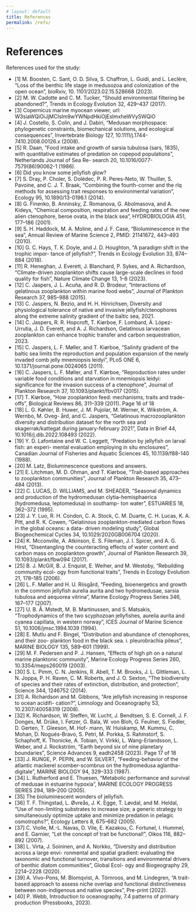 ```yaml
---
# layout: default
title: References
permalink: /refs/
---
```

# **References**  

References used for the study: 

* [1] M. Boosten, C. Sant, O. D. Silva, S. Chaffron, L. Guidi, and L. Leclère, “Loss of the
benthic life stage in medusozoa and colonization of the open ocean”, bioRxiv, 10.
1101/2023.02.15.528668 (2023).
* [2] M. W. Cadotte and C. M. Tucker, “Should environmental filtering be abandoned?”,
Trends in Ecology Evolution 32, 429–437 (2017).
* [3] Copernicus marine myocean viewer, url: W3siaWQiOiJjMCIsIm9wYWNpdHkiOjEsImxheWVySWQiO
* [4] J. Costello, S. Colin, and J. Dabiri, “Medusan morphospace: phylogenetic constraints,
biomechanical solutions, and ecological consequences”, Invertebrate Biology 127,
10.1111/j.1744-7410.2008.00126.x (2008).
* [5] R. Daan, “Food intake and growth of sarsia tubulosa (sars, 1835), with quantitative
estimates of predation on copepod populations”, Netherlands Journal of Sea Re-
search 20, 10.1016/0077-7579(86)90062-1 (1986).
* [6] Did you know some jellyfish glow?
* [7] S. Dray, P. Choler, S. Dolédec, P. R. Peres-Neto, W. Thuiller, S. Pavoine, and C. J. T.
Braak, “Combining the fourth-corner and the rlq methods for assessing trait responses
to environmental variation”, Ecology 95, 10.1890/13-0196.1 (2014).
* [8] G. Finenko, B. Anninsky, Z. Romanova, G. Abolmasova, and A. Kideys, “Chemical
composition, respiration and feeding rates of the new alien ctenophore, beroe ovata,
in the black sea”, HYDROBIOLOGIA 451, 177–186 (2001).
* [9] S. H. Haddock, M. A. Moline, and J. F. Case, “Bioluminescence in the sea”, Annual
Review of Marine Science 2, PMID: 21141672, 443–493 (2010).
* [10] G. C. Hays, T. K. Doyle, and J. D. Houghton, “A paradigm shift in the trophic impor-
tance of jellyfish?”, Trends in Ecology Evolution 33, 874–884 (2018).
* [11] R. Heneghan, J. Everett, J. Blanchard, P. Sykes, and A. Richardson, “Climate-driven
zooplankton shifts cause large-scale declines in food quality for fish”, Nature Climate
Change 13, 1–8 (2023).
* [12] C. Jaspers, J. L. Acuña, and R. D. Brodeur, “Interactions of gelatinous zooplankton
within marine food webs”, Journal of Plankton Research 37, 985–988 (2015).
* [13] C. Jaspers, N. Bezio, and H. H. Hinrichsen, Diversity and physiological tolerance of native
and invasive jellyfish/ctenophores along the extreme salinity gradient of the baltic sea, 2021.
* [14] C. Jaspers, R. R. Hopcroft, T. Kiørboe, F. Lombard, Á. López-Urrutia, J. D. Everett,
and A. J. Richardson, Gelatinous larvacean zooplankton can enhance trophic transfer and
carbon sequestration, 2023.
* [15] C. Jaspers, L. F. Møller, and T. Kiørboe, “Salinity gradient of the baltic sea limits the
reproduction and population expansion of the newly invaded comb jelly mnemiopsis
leidyi”, PLoS ONE 6, 10.1371/journal.pone.0024065 (2011).
* [16] C. Jaspers, L. F. Møller, and T. Kiørboe, “Reproduction rates under variable food
conditions and starvation in mnemiopsis leidyi: significance for the invasion success
of a ctenophore”, Journal of Plankton Research 37, 10.1093/plankt/fbv017 (2015).
* [17] T. Kiørboe, “How zooplankton feed: mechanisms, traits and trade-offs”, Biological
Reviews 86, 311–339 (2011).
Page 16 of 18
* [18] L. G. Køhler, B. Huwer, J. M. Pujolar, M. Werner, K. Wikström, A. Wernbo, M. Oveg-
ård, and C. Jaspers, “Gelatinous macrozooplankton diversity and distribution dataset
for the north sea and skagerrak/kattegat during january-february 2021”, Data in
Brief 44, 10.1016/j.dib.2022.108493 (2022).
* [19] Y. D. Lafontaine and W. C. Leggett, “Predation by jellyfish on larval fish: an experi-
mental evaluation employing in situ enclosures”, Canadian Journal of Fisheries and
Aquatic Sciences 45, 10.1139/f88-140 (1988).
* [20] M. Latz, Bioluminescence questions and answers.
* [21] E. Litchman, M. D. Ohman, and T. Kiørboe, “Trait-based approaches to zooplankton
communities”, Journal of Plankton Research 35, 473–484 (2013).
* [22] C. LUCAS, D. WILLIAMS, and M. SHEADER, “Seasonal dynamics and production
of the hydromedusan clytia-hemisphaerica (hydromedusa, leptomedusa) in southamp-
ton water”, ESTUARIES 18, 362–372 (1995).
* [23] J. Y. Luo, R. H. Condon, C. A. Stock, C. M. Duarte, C. H. Lucas, K. A. Pitt, and R. K.
Cowen, “Gelatinous zooplankton-mediated carbon flows in the global oceans: a data-
driven modeling study”, Global Biogeochemical Cycles 34, 10.1029/2020GB006704
(2020).
* [24] K. Mcconville, A. Atkinson, E. S. Fileman, J. I. Spicer, and A. G. Hirst, “Disentangling
the counteracting effects of water content and carbon mass on zooplankton growth”,
Journal of Plankton Research 39, 10.1093/plankt/fbw094 (2017).
* [25] B. J. McGill, B. J. Enquist, E. Weiher, and M. Westoby, “Rebuilding community ecol-
ogy from functional traits”, Trends in Ecology Evolution 21, 178–185 (2006).
* [26] L. F. Møller and H. U. Riisgård, “Feeding, bioenergetics and growth in the common
jellyfish aurelia aurita and two hydromedusae, sarsia tubulosa and aequorea vitrina”,
Marine Ecology Progress Series 346, 167–177 (2007).
* [27] U. B. Å. Mstedt, M. B. Martinussen, and S. Matsakis, “Trophodynamics of the two
scyphozoan jellyfishes, aurelia aurita and cyanea capillata, in western norway”, ICES
Journal of Marine Science 51, 10.1006/jmsc.1994.1039 (1994).
* [28] E. Mutlu and F. Bingel, “Distribution and abundance of ctenophores, and their zoo-
plankton food in the black sea. i. pleurobrachia pileus”, MARINE BIOLOGY 135,
589–601 (1999).
* [29] M. F. Pedersen and P. J. Hansen, “Effects of high ph on a natural marine planktonic
community”, Marine Ecology Progress Series 260, 10.3354/meps260019 (2003).
* [30] S. L. Pimm, C. N. Jenkins, R. Abell, T. M. Brooks, J. L. Gittleman, L. N. Joppa, P. H.
Raven, C. M. Roberts, and J. O. Sexton, “The biodiversity of species and their rates of
extinction, distribution, and protection”, Science 344, 1246752 (2014).
* [31] A. Richardson and M. Gibbons, “Are jellyfish increasing in response to ocean acidifi-
cation?”, Limnology and Oceanography 53, 10.2307/40058319 (2008).
* [32] K. Richardson, W. Steffen, W. Lucht, J. Bendtsen, S. E. Cornell, J. F. Donges, M. Drüke,
I. Fetzer, G. Bala, W. von Bloh, G. Feulner, S. Fiedler, D. Gerten, T. Gleeson, M. Hof-
mann, W. Huiskamp, M. Kummu, C. Mohan, D. Nogués-Bravo, S. Petri, M. Porkka,
S. Rahmstorf, S. Schaphoff, K. Thonicke, A. Tobian, V. Virkki, L. Wang-Erlandsson, L.
Weber, and J. Rockström, “Earth beyond six of nine planetary boundaries”, Science
Advances 9, eadh2458 (2023).
Page 17 of 18
* [33] J. RUNGE, P. PEPIN, and W. SILVERT, “Feeding-behavior of the atlantic mackerel
scomber-scombrus on the hydromedusa aglantha-digitale”, MARINE BIOLOGY 94,
329–333 (1987).
* [34] L. Rutherford and E. Thuesen, “Metabolic performance and survival of medusae in
estuarine hypoxia”, MARINE ECOLOGY PROGRESS SERIES 294, 189–200 (2005).
* [35] The bioluminescent wonders of jellyfish.
* [36] T. F. Thingstad, L. Øvreås, J. K. Egge, T. Løvdal, and M. Heldal, “Use of non-limiting
substrates to increase size; a generic strategy to simultaneously optimize uptake and
minimize predation in pelagic osmotrophs?”, Ecology Letters 8, 675–682 (2005).
* [37] C. Violle, M.-L. Navas, D. Vile, E. Kazakou, C. Fortunel, I. Hummel, and E. Garnier,
“Let the concept of trait be functional!”, Oikos 116, 882–892 (2007).
* [38] L. Virta, J. Soininen, and A. Norkko, “Diversity and distribution across a large envi-
ronmental and spatial gradient: evaluating the taxonomic and functional turnover,
transitions and environmental drivers of benthic diatom communities”, Global Ecol-
ogy and Biogeography 29, 2214–2228 (2020).
* [39] A. Vivo-Pons, M. Blomqvist, A. Törnroos, and M. Lindegren, “A trait-based approach
to assess niche overlap and functional distinctiveness between non-indigenous and
native species”, Pre-print (2022).
* [40] P. Webb, Introduction to oceanography, 7.4 patterns of primary production (Pressbooks,
2023).
